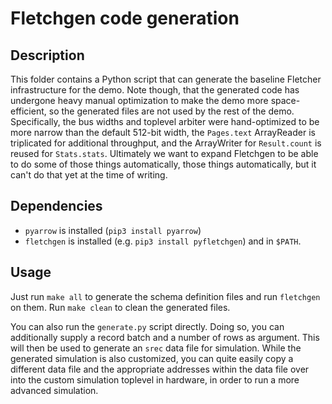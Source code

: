 Fletchgen code generation
=========================

Description
-----------

This folder contains a Python script that can generate the baseline Fletcher
infrastructure for the demo. Note though, that the generated code has undergone
heavy manual optimization to make the demo more space-efficient, so the
generated files are not used by the rest of the demo. Specifically, the bus
widths and toplevel arbiter were hand-optimized to be more narrow than the
default 512-bit width, the `Pages.text` ArrayReader is triplicated for
additional throughput, and the ArrayWriter for `Result.count` is reused for
`Stats.stats`. Ultimately we want to expand Fletchgen to be able to do some of
those things automatically, those things automatically, but it can't do that
yet at the time of writing.

Dependencies
------------

 - `pyarrow` is installed (`pip3 install pyarrow`)
 - `fletchgen` is installed (e.g. `pip3 install pyfletchgen`) and in `$PATH`.

Usage
-----

Just run `make all` to generate the schema definition files and run `fletchgen`
on them. Run `make clean` to clean the generated files.

You can also run the `generate.py` script directly. Doing so, you can
additionally supply a record batch and a number of rows as argument. This will
then be used to generate an `srec` data file for simulation. While the
generated simulation is also customized, you can quite easily copy a different
data file and the appropriate addresses within the data file over into the
custom simulation toplevel in hardware, in order to run a more advanced
simulation.
